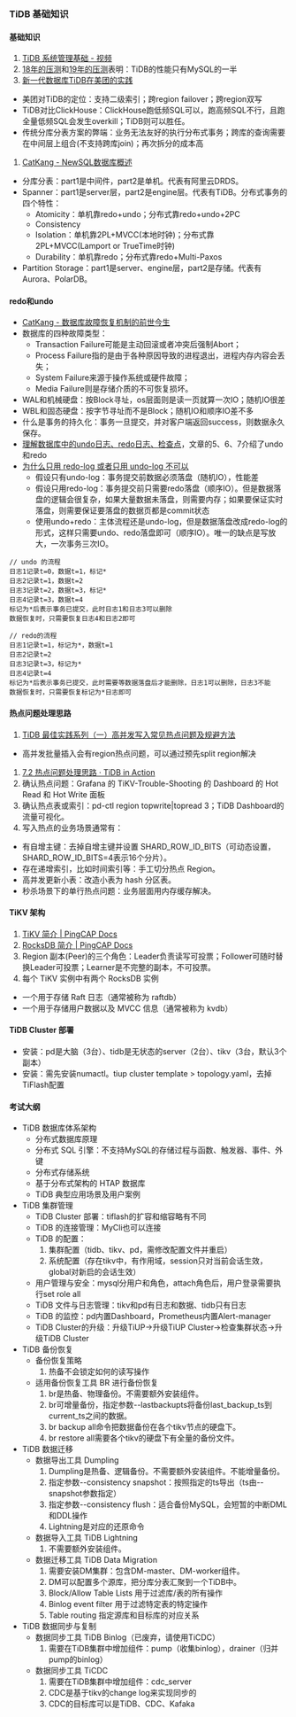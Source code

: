 ### TiDB 基础知识

#### 基础知识
1. [TiDB 系统管理基础 - 视频](https://learn.pingcap.com/learner/course/30002)
1. [18年的压测](https://www.quora.com/How-does-TiDB-compare-with-MySQL)和[19年的压测](https://www.percona.com/blog/2019/01/24/a-quick-look-into-tidb-performance-on-a-single-server/)表明：TiDB的性能只有MySQL的一半
1. [新一代数据库TiDB在美团的实践](https://tech.meituan.com/2018/11/22/mysql-pingcap-practice.html)
  * 美团对TiDB的定位：支持二级索引；跨region failover；跨region双写
  * TiDB对比ClickHouse：ClickHouse跑低频SQL可以，跑高频SQL不行，且跑全量低频SQL会发生overkill；TiDB则可以胜任。
  * 传统分库分表方案的弊端：业务无法友好的执行分布式事务；跨库的查询需要在中间层上组合(不支持跨库join)；再次拆分的成本高
1. [CatKang - NewSQL数据库概述](http://catkang.github.io/2020/12/01/newsql.html)
  * 分库分表：part1是中间件，part2是单机。代表有阿里云DRDS。
  * Spanner：part1是server层，part2是engine层。代表有TiDB。分布式事务的四个特性：
    * Atomicity：单机靠redo+undo；分布式靠redo+undo+2PC
    * Consistency
    * Isolation：单机靠2PL+MVCC(本地时钟)；分布式靠2PL+MVCC(Lamport or TrueTime时钟)
    * Durability：单机靠redo；分布式靠redo+Multi-Paxos
  * Partition Storage：part1是server、engine层，part2是存储。代表有Aurora、PolarDB。

#### redo和undo
* [CatKang - 数据库故障恢复机制的前世今生](http://catkang.github.io/2019/01/16/crash-recovery.html)
* 数据库的四种故障类型：
  * Transaction Failure可能是主动回滚或者冲突后强制Abort；
  * Process Failure指的是由于各种原因导致的进程退出，进程内存内容会丢失；
  * System Failure来源于操作系统或硬件故障；
  * Media Failure则是存储介质的不可恢复损坏。
* WAL和机械硬盘：按Block寻址，os层面则是读一页就算一次IO；随机IO很差
* WBL和固态硬盘：按字节寻址而不是Block；随机IO和顺序IO差不多
* 什么是事务的持久化：事务一旦提交，并对客户端返回success，则数据永久保存。
* [理解数据库中的undo日志、redo日志、检查点](https://blog.csdn.net/Maxiao1204/article/details/107505537)，文章的5、6、7介绍了undo和redo
* [为什么只用 redo-log 或者只用 undo-log 不可以](https://www.jianshu.com/p/57c510f4ec28)
  * 假设只有undo-log：事务提交前数据必须落盘（随机IO），性能差
  * 假设只用redo-log：事务提交前只需要redo落盘（顺序IO）。但是数据落盘的逻辑会很复杂，如果大量数据未落盘，则需要内存；如果要保证实时落盘，则需要保证要落盘的数据页都是commit状态
  * 使用undo+redo：主体流程还是undo-log，但是数据落盘改成redo-log的形式，这样只需要undo、redo落盘即可（顺序IO）。唯一的缺点是写放大，一次事务三次IO。

```
// undo 的流程
日志1记录t=0，数据t=1，标记*
日志2记录t=1，数据t=2
日志3记录t=2，数据t=3，标记*
日志4记录t=3，数据t=4
标记为*后表示事务已提交，此时日志1和日志3可以删除
数据恢复时，只需要恢复日志4和日志2即可

// redo的流程
日志1记录t=1，标记为*，数据t=1
日志2记录t=2
日志3记录t=3，标记为*
日志4记录t=4
标记为*后表示事务已提交，此时需要等数据落盘后才能删除，日志1可以删除，日志3不能
数据恢复时，只需要恢复标记为*日志即可
```

#### 热点问题处理思路
1. [TiDB 最佳实践系列（一）高并发写入常见热点问题及规避方法](https://pingcap.com/blog-cn/tidb-in-high-concurrency-scenarios/)
  * 高并发批量插入会有region热点问题，可以通过预先split region解决
1. [7.2 热点问题处理思路 · TiDB in Action](https://book.tidb.io/session4/chapter7/hotspot-resolved.html)
1. 确认热点问题：Grafana 的 TiKV-Trouble-Shooting 的 Dashboard 的 Hot Read 和 Hot Write 面板
1. 确认热点表或索引：pd-ctl region topwrite|topread 3；TiDB Dashboard的流量可视化。
1. 写入热点的业务场景通常有：
  * 有自增主键：去掉自增主键并设置 SHARD_ROW_ID_BITS（可动态设置，SHARD_ROW_ID_BITS=4表示16个分片）。
  * 存在递增索引，比如时间索引等：手工切分热点 Region。
  * 高并发更新小表：改造小表为 hash 分区表。
  * 秒杀场景下的单行热点问题：业务层面用内存缓存解决。

#### TiKV 架构
1. [TiKV 简介 | PingCAP Docs](https://docs.pingcap.com/zh/tidb/stable/tikv-overview)
1. [RocksDB 简介 | PingCAP Docs](https://docs.pingcap.com/zh/tidb/stable/rocksdb-overview)
1. Region 副本(Peer)的三个角色：Leader负责读写可投票；Follower可随时替换Leader可投票；Learner是不完整的副本，不可投票。
1. 每个 TiKV 实例中有两个 RocksDB 实例
  * 一个用于存储 Raft 日志（通常被称为 raftdb）
  * 一个用于存储用户数据以及 MVCC 信息（通常被称为 kvdb）

#### TiDB Cluster 部署
* 安装：pd是大脑（3台）、tidb是无状态的server（2台）、tikv（3台，默认3个副本）
* 安装：需先安装numactl。tiup cluster template > topology.yaml，去掉TiFlash配置

#### 考试大纲
* TiDB 数据库体系架构	
  * 分布式数据库原理
  * 分布式 SQL 引擎：不支持MySQL的存储过程与函数、触发器、事件、外键
  * 分布式存储系统
  * 基于分布式架构的 HTAP 数据库
  * TiDB 典型应用场景及用户案例
* TiDB 集群管理	
  * TiDB Cluster 部署：tiflash的扩容和缩容略有不同
  * TiDB 的连接管理：MyCli也可以连接
  * TiDB 的配置：
    1. 集群配置（tidb、tikv、pd，需修改配置文件并重启）
    1. 系统配置（存在tikv中，有作用域，session只对当前会话生效，global对新启的会话生效）
  * 用户管理与安全：mysql分用户和角色，attach角色后，用户登录需要执行set role all
  * TiDB 文件与日志管理：tikv和pd有日志和数据、tidb只有日志
  * TiDB 的监控：pd内置Dashboard，Prometheus内置Alert-manager
  * TiDB Cluster的升级：升级TiUP->升级TiUP Cluster->检查集群状态->升级TiDB Cluster
* TiDB 备份恢复	
  * 备份恢复策略
    1. 热备不会锁定如何的读写操作
  * 适用备份恢复工具 BR 进行备份恢复
    1. br是热备、物理备份。不需要额外安装组件。
    1. br可增量备份，指定参数--lastbackupts将备份last_backup_ts到current_ts之间的数据。
    1. br backup all命令把数据备份在各个tikv节点的硬盘下。
    1. br restore all需要各个tikv的硬盘下有全量的备份文件。
* TiDB 数据迁移	
  * 数据导出工具 Dumpling
    1. Dumpling是热备、逻辑备份。不需要额外安装组件。不能增量备份。
    1. 指定参数--consistency snapshot：按照指定的ts导出（ts由--snapshot参数指定）
    1. 指定参数--consistency flush：适合备份MySQL，会短暂的中断DML和DDL操作
    1. Lightning是对应的还原命令
  * 数据导入工具 TiDB Lightning
    1. 不需要额外安装组件。
  * 数据迁移工具 TiDB Data Migration
    1. 需要安装DM集群：包含DM-master、DM-worker组件。
    1. DM可以配置多个源库，把分库分表汇聚到一个TiDB中。
    1. Block/Allow Table Lists 用于过滤库/表的所有操作
    1. Binlog event filter 用于过滤特定表的特定操作
    1. Table routing 指定源库和目标库的对应关系
* TiDB 数据同步与复制	
  * 数据同步工具 TiDB Binlog（已废弃，请使用TiCDC）
    1. 需要在TiDB集群中增加组件：pump（收集binlog），drainer（归并pump的binlog）
  * 数据同步工具 TiCDC
    1. 需要在TiDB集群中增加组件：cdc_server
    1. CDC是基于tikv的change log来实现同步的
    1. CDC的目标库可以是TiDB、CDC、Kafaka




